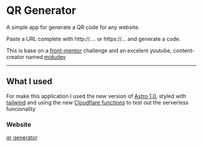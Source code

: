 # QR Generator

A simple app for generate a QR code for any website.

Paste a URL complete with http://.... or https://... and generate a code.

This is base on a [front-mentor](https://www.frontendmentor.io/home) challenge and an excelent youtube, content-creator named [midudev](https://github.com/midudev)

***

## What I used

For make this application I used the new version of [Astro 1.0](https://astro.build/), styled with [tailwind](https://tailwindcss.com/) and using the new [Cloudflare functions](https://developers.cloudflare.com/pages/platform/functions/) to test out the serverless funcionality

### Website
[qr generator](https://qrgenerator-9yd.pages.dev/)